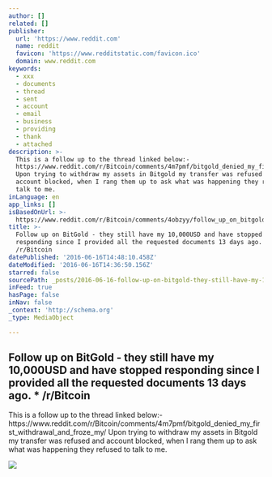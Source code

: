 ```yaml
---
author: []
related: []
publisher:
  url: 'https://www.reddit.com'
  name: reddit
  favicon: 'https://www.redditstatic.com/favicon.ico'
  domain: www.reddit.com
keywords:
  - xxx
  - documents
  - thread
  - sent
  - account
  - email
  - business
  - providing
  - thank
  - attached
description: >-
  This is a follow up to the thread linked below:-
  https://www.reddit.com/r/Bitcoin/comments/4m7pmf/bitgold_denied_my_first_withdrawal_and_froze_my/
  Upon trying to withdraw my assets in Bitgold my transfer was refused and
  account blocked, when I rang them up to ask what was happening they refused to
  talk to me.
inLanguage: en
app_links: []
isBasedOnUrl: >-
  https://www.reddit.com/r/Bitcoin/comments/4obzyy/follow_up_on_bitgold_they_still_have_my_10000usd/
title: >-
  Follow up on BitGold - they still have my 10,000USD and have stopped
  responding since I provided all the requested documents 13 days ago. *
  /r/Bitcoin
datePublished: '2016-06-16T14:48:10.458Z'
dateModified: '2016-06-16T14:36:50.156Z'
starred: false
sourcePath: _posts/2016-06-16-follow-up-on-bitgold-they-still-have-my-10000usd-and-have.md
inFeed: true
hasPage: false
inNav: false
_context: 'http://schema.org'
_type: MediaObject

---
```

<article style=""><h1>Follow up on BitGold - they still have my 10,000USD and have stopped responding since I provided all the requested documents 13 days ago. * /r/Bitcoin</h1><p>This is a follow up to the thread linked below:- https://www.reddit.com/r/Bitcoin/comments/4m7pmf/bitgold_denied_my_first_withdrawal_and_froze_my/ Upon trying to withdraw my assets in Bitgold my transfer was refused and account blocked, when I rang them up to ask what was happening they refused to talk to me.</p><img src="https://www.redditstatic.com/icon.png" /></article>